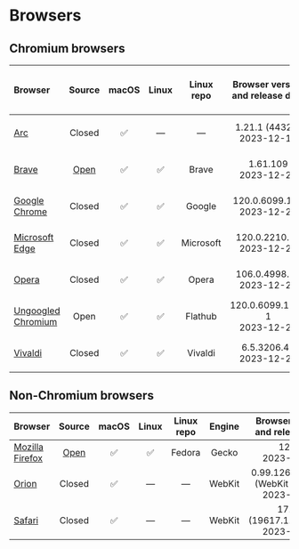 # Browsers

## Chromium browsers

| Browser | Source | macOS | Linux | Linux repo | Browser version<br>and release date | [Chromium](https://chromiumdash.appspot.com/releases) version<br>and release date |
|:--|:-:|:-:|:-:|:-:|:-:|:-:|
| [Arc](https://resources.arc.net/en/articles/8233343-release-notes) | Closed | ✅ | &mdash; | &mdash; | 1.21.1 (44329)<br>2023-12-14 | Stable 120.0.6099.109<br>2023-12-11 |
| [Brave](https://github.com/brave/brave-browser/releases) | [Open](https://github.com/brave/brave-browser) | ✅ | ✅ | Brave | 1.61.109<br>2023-12-20 | Stable 120.0.6099.144<br>2023-12-19 |
| [Google Chrome](https://chromereleases.googleblog.com/search/label/Stable%20updates) | Closed | ✅ | ✅ | Google | 120.0.6099.129<br>2023-12-20 | Stable 120.0.6099.129<br>2023-12-20 |
| [Microsoft Edge](https://learn.microsoft.com/en-us/deployedge/microsoft-edge-relnote-stable-channel) | Closed | ✅ | ✅ | Microsoft | 120.0.2210.91<br>2023-12-21 | Stable 120.0.6099.130<br>2023-12-19 |
| [Opera](https://blogs.opera.com/desktop/) | Closed | ✅ | ✅ | Opera | 106.0.4998.19<br>2023-12-22 | Stable 120.0.6099.130<br>2023-12-19 |
| [Ungoogled Chromium](https://github.com/ungoogled-software/ungoogled-chromium/releases) | Open | ✅ | ✅ | Flathub | 120.0.6099.129-1<br>2023-12-21 | Stable 120.0.6099.129<br>2023-12-20 | 
| [Vivaldi](https://vivaldi.com/blog/desktop/updates/) | Closed | ✅ | ✅ | Vivaldi | 6.5.3206.42<br>2023-12-22 | Extended stable<br>120.0.6099.121<br>2023-12-12 |

## Non-Chromium browsers

| Browser | Source | macOS | Linux | Linux repo | Engine | Browser version<br>and release date |
|:--|:-:|:-:|:-:|:-:|:-:|:-:|
| [Mozilla Firefox](https://groups.google.com/a/mozilla.org/g/announce) | [Open](https://hg.mozilla.org/mozilla-central/) | ✅ | ✅ | Fedora | Gecko | 121.0<br>2023-12-19 |
| [Orion](https://kagi.com/orion/updates/orion-release-notes.html) | Closed | ✅ | &mdash; | &mdash; | WebKit | 0.99.126.4.1-beta<br>(WebKit 618.1.2)<br>2023-12-13 |
| [Safari](https://developer.apple.com/documentation/safari-release-notes/) | Closed | ✅ | &mdash; | &mdash; | WebKit | 17.2.1 (19617.1.17.11.12)<br>2023-12-19 |
